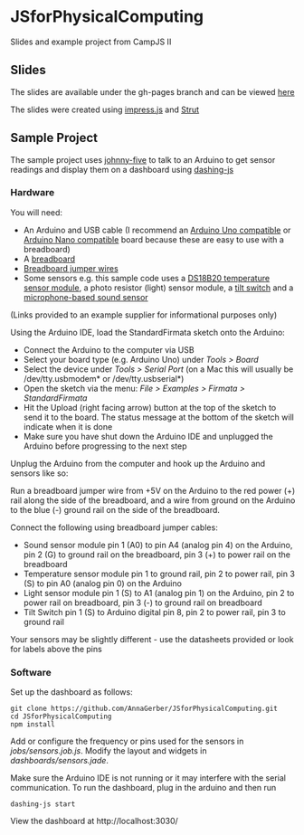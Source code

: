 # JSforPhysicalComputing

Slides and example project from CampJS II

## Slides
The slides are available under the gh-pages branch and can be viewed [here](http://annagerber.github.io/JSforPhysicalComputing/)

The slides were created using [impress.js](http://bartaz.github.io/impress.js) and [Strut](https://github.com/tantaman/Strut)

## Sample Project

The sample project uses [johnny-five](https://github.com/rwldrn/johnny-five) to talk to an Arduino to get sensor readings and display them on a dashboard using [dashing-js](https://github.com/fabiocaseri/dashing-js)

### Hardware

You will need:

* An Arduino and USB cable (I recommend an [Arduino Uno compatible](http://www.banggood.com/Wholesale-UNO-Arduino-Compatible-R3-ATmega328P-ATMEGA16U2-AVR-USB-Board-p-68537.html) or [Arduino Nano compatible](http://www.banggood.com/Wholesale-Mini-USB-V3_0-ATmega328P-AU-Microcontroller-Board-Arduino-compatible-p-68535.html) board because these are easy to use with a breadboard) 
* A [breadboard](http://www.banggood.com/Wholesale-Mini-Circuit-Experiment-Solderless-Breadboard-Bread-Board-400-Tie-Points-Contact-p-52135.html)
* [Breadboard jumper wires](http://www.banggood.com/Wholesale-70-X-Mixed-Color-Solderless-Breadboard-Jump-Wires-p-28221.html)
* Some sensors e.g. this sample code uses a [DS18B20 temperature sensor module](http://www.banggood.com/DS18B20-Digital-Temperature-Sensor-Module-For-Arduino-p-76516.html), a photo resistor (light) sensor module, a [tilt switch](http://www.banggood.com/Mini-Tilt-Switch-Sensor-Module-For-Arduino-p-76407.html) and a [microphone-based sound sensor](http://www.banggood.com/Microphone-Voice-Sound-Sensor-Module-For-Arduino-p-76461.html)

(Links provided to an example supplier for informational purposes only)

Using the Arduino IDE, load the StandardFirmata sketch onto the Arduino:

 * Connect the Arduino to the computer via USB
 * Select your board type (e.g. Arduino Uno) under *Tools > Board*
 * Select the device under *Tools > Serial Port* (on a Mac this will usually be /dev/tty.usbmodem\* or /dev/tty.usbserial\*)
 * Open the sketch via the menu: *File > Examples > Firmata > StandardFirmata*
 * Hit the Upload (right facing arrow) button at the top of the sketch to send it to the board. The status message at the bottom of the sketch will indicate when it is done
* Make sure you have shut down the Arduino IDE and unplugged the Arduino before progressing to the next step

Unplug the Arduino from the computer and hook up the Arduino and sensors like so:

Run a breadboard jumper wire from +5V on the Arduino to the red power (+) rail along the side of the breadboard, and a wire from ground on the Arduino to the blue (-) ground rail on the side of the breadboard.

Connect the following using breadboard jumper cables:

* Sound sensor module pin 1 (A0) to pin A4 (analog pin 4) on the Arduino, pin 2 (G) to ground rail on the breadboard, pin 3 (+) to power rail on the breadboard
* Temperature sensor module pin 1 to ground rail, pin 2 to power rail, pin 3 (S) to pin A0 (analog pin 0) on the Arduino
* Light sensor module pin 1 (S) to A1 (analog pin 1) on the Arduino, pin 2 to power rail on breadboard, pin 3 (-) to ground rail on breadboard
* Tilt Switch pin 1 (S) to Arduino digital pin 8, pin 2 to power rail, pin 3 to ground rail

Your sensors may be slightly different - use the datasheets provided or look for labels above the pins

### Software

Set up the dashboard as follows:

    git clone https://github.com/AnnaGerber/JSforPhysicalComputing.git
    cd JSforPhysicalComputing
    npm install 
    
Add or configure the frequency or pins used for the sensors in *jobs/sensors.job.js*. Modify the layout and widgets in *dashboards/sensors.jade*.

Make sure the Arduino IDE is not running or it may interfere with the serial communication. To run the dashboard, plug in the arduino and then run

    dashing-js start

View the dashboard at http://localhost:3030/


